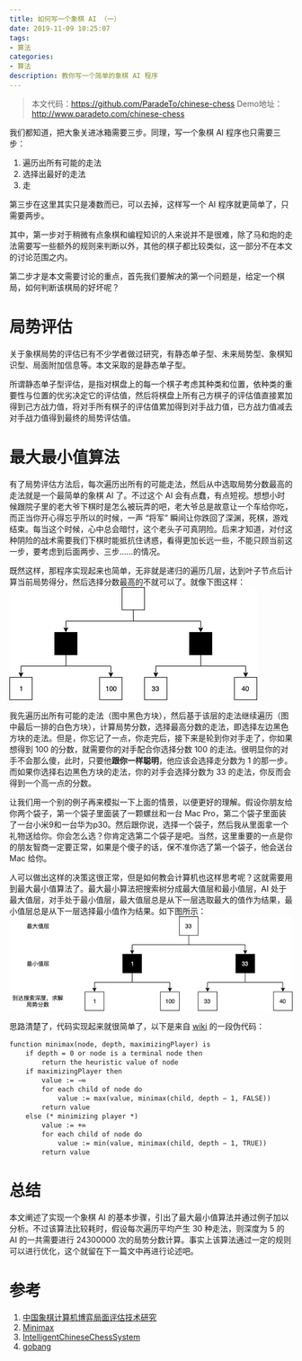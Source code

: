 ```yaml
---
title: 如何写一个象棋 AI （一）
date: 2019-11-09 10:25:07
tags:
- 算法
categories:
- 算法
description: 教你写一个简单的象棋 AI 程序
---
```



> 本文代码：https://github.com/ParadeTo/chinese-chess
> Demo地址：http://www.paradeto.com/chinese-chess

我们都知道，把大象关进冰箱需要三步。同理，写一个象棋 AI 程序也只需要三步：

1. 遍历出所有可能的走法
2. 选择出最好的走法
3. 走

第三步在这里其实只是凑数而已，可以去掉，这样写一个 AI 程序就更简单了，只需要两步。

其中，第一步对于稍微有点象棋和编程知识的人来说并不是很难，除了马和炮的走法需要写一些额外的规则来判断以外，其他的棋子都比较类似，这一部分不在本文的讨论范围之内。

第二步才是本文需要讨论的重点，首先我们要解决的第一个问题是，给定一个棋局，如何判断该棋局的好坏呢？

# 局势评估
关于象棋局势的评估已有不少学者做过研究，有静态单子型、未来局势型、象棋知识型、局面附加信息等。本文采取的是静态单子型。

所谓静态单子型评估，是指对棋盘上的每一个棋子考虑其种类和位置，依种类的重要性与位置的优劣决定它的评估值，然后将棋盘上所有己方棋子的评估值直接累加得到己方战力值，将对手所有棋子的评估值累加得到对手战力值，已方战力值减去对手战力值得到最终的局势评估值。

# 最大最小值算法
有了局势评估方法后，每次遍历出所有的可能走法，然后从中选取局势分数最高的走法就是一个最简单的象棋 AI 了。不过这个 AI 会有点蠢，有点短视。想想小时候跟院子里的老大爷下棋时是怎么被玩弄的吧，老大爷总是故意让一个车给你吃，而正当你开心得忘乎所以的时候，一声 “将军” 瞬间让你跌回了深渊，死棋，游戏结束。每当这个时候，心中总会暗忖，这个老头子可真阴险。后来才知道，对付这种阴险的战术需要我们下棋时能抵抗住诱惑，看得更加长远一些，不能只顾当前这一步，要考虑到后面两步、三步……的情况。

既然这样，那程序实现起来也简单，无非就是递归的遍历几层，达到叶子节点后计算当前局势得分，然后选择分数最高的不就可以了。就像下图这样：
![](algo-chinese-chess-1/1.png)

我先遍历出所有可能的走法（图中黑色方块），然后基于该层的走法继续遍历（图中最后一排的白色方块），计算局势分数，选择最高分数的走法，即选择左边黑色方块的走法。但是，你忘记了一点，你走完后，接下来是轮到你对手走了，你如果想得到 100 的分数，就需要你的对手配合你选择分数 100 的走法。很明显你的对手不会那么傻，此时，只要他**跟你一样聪明**，他应该会选择走分数为 1 的那一步。而如果你选择右边黑色方块的走法，你的对手会选择分数为 33 的走法，你反而会得到一个高一点的分数。

让我们用一个别的例子再来模拟一下上面的情景，以便更好的理解。假设你朋友给你两个袋子，第一个袋子里面装了一颗螺丝和一台 Mac Pro，第二个袋子里面装了一台小米9和一台华为p30。然后跟你说，选择一个袋子，然后我从里面拿一个礼物送给你。你会怎么选？你肯定选第二个袋子是吧。当然，这里重要的一点是你的朋友智商一定要正常，如果是个傻子的话，保不准你选了第一个袋子，他会送台 Mac 给你。

人可以做出这样的决策这很正常，但是如何教会计算机也这样思考呢？这就需要用到最大最小值算法了。最大最小算法把搜索树分成最大值层和最小值层，AI 处于最大值层，对手处于最小值层，最大值层总是从下一层选取最大的值作为结果，最小值层总是从下一层选择最小值作为结果。如下图所示：
![](algo-chinese-chess-1/2.png)

思路清楚了，代码实现起来就很简单了，以下是来自 [wiki](https://en.wikipedia.org/wiki/Minimax) 的一段伪代码：
```
function minimax(node, depth, maximizingPlayer) is
    if depth = 0 or node is a terminal node then
        return the heuristic value of node
    if maximizingPlayer then
        value := −∞
        for each child of node do
            value := max(value, minimax(child, depth − 1, FALSE))
        return value
    else (* minimizing player *)
        value := +∞
        for each child of node do
            value := min(value, minimax(child, depth − 1, TRUE))
        return value
```

# 总结
本文阐述了实现一个象棋 AI 的基本步骤，引出了最大最小值算法并通过例子加以分析。不过该算法比较耗时，假设每次遍历平均产生 30 种走法，则深度为 5 的 AI 的一共需要进行 24300000 次的局势分数计算。事实上该算法通过一定的规则可以进行优化，这个就留在下一篇文中再进行论述吧。


# 参考
1. [中国象棋计算机博弈局面评估技术研究](https://linjian.org/files/academic/cchess-caai2007.pdf)
2. [Minimax](https://en.wikipedia.org/wiki/Minimax)
3. [IntelligentChineseChessSystem](https://github.com/geeeeeeeeek/IntelligentChineseChessSystem)
4. [gobang](https://github.com/lihongxun945/gobang)